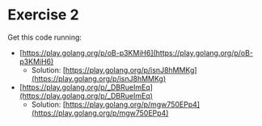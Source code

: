 # Exercise 2

Get this code running:
- [https://play.golang.org/p/oB-p3KMiH6](https://play.golang.org/p/oB-p3KMiH6)
  - Solution: [https://play.golang.org/p/isnJ8hMMKg](https://play.golang.org/p/isnJ8hMMKg)
- [https://play.golang.org/p/_DBRueImEq](https://play.golang.org/p/_DBRueImEq)
  - Solution: [https://play.golang.org/p/mgw750EPp4](https://play.golang.org/p/mgw750EPp4)

